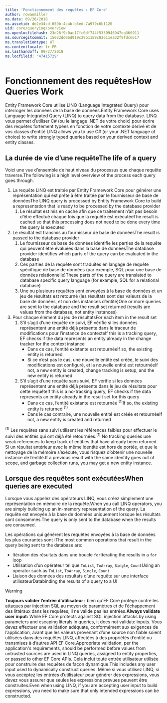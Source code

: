 ```yaml
---
title: 'Fonctionnement des requêtes : EF Core'
author: rowanmiller
ms.date: 09/26/2018
ms.assetid: de2e34cd-659b-4cab-b5ed-7a979c6bf120
uid: core/querying/overview
ms.openlocfilehash: 23d26f9c0ac17fc0df744f5339946947ea366911
ms.sourcegitcommit: 15022dd06d919c29b1189c82611ea32f9fdc6617
ms.translationtype: HT
ms.contentlocale: fr-FR
ms.lasthandoff: 09/27/2018
ms.locfileid: "47415729"
---
```

# <a name="how-queries-work"></a><span data-ttu-id="43040-102">Fonctionnement des requêtes</span><span class="sxs-lookup"><span data-stu-id="43040-102">How Queries Work</span></span>

<span data-ttu-id="43040-103">Entity Framework Core utilise LINQ (Language Integrated Query) pour interroger les données de la base de données.</span><span class="sxs-lookup"><span data-stu-id="43040-103">Entity Framework Core uses Language Integrated Query (LINQ) to query data from the database.</span></span> <span data-ttu-id="43040-104">LINQ vous permet d’utiliser C# (ou le langage .NET de votre choix) pour écrire des requêtes fortement typées en fonction de votre contexte dérivé et de vos classes d’entité.</span><span class="sxs-lookup"><span data-stu-id="43040-104">LINQ allows you to use C# (or your .NET language of choice) to write strongly typed queries based on your derived context and entity classes.</span></span>

## <a name="the-life-of-a-query"></a><span data-ttu-id="43040-105">La durée de vie d’une requête</span><span class="sxs-lookup"><span data-stu-id="43040-105">The life of a query</span></span>

<span data-ttu-id="43040-106">Voici une vue d’ensemble de haut niveau du processus que chaque requête traverse.</span><span class="sxs-lookup"><span data-stu-id="43040-106">The following is a high level overview of the process each query goes through.</span></span>

1. <span data-ttu-id="43040-107">La requête LINQ est traitée par Entity Framework Core pour générer une représentation qui est prête à être traitée par le fournisseur de base de données</span><span class="sxs-lookup"><span data-stu-id="43040-107">The LINQ query is processed by Entity Framework Core to build a representation that is ready to be processed by the database provider</span></span>
   1. <span data-ttu-id="43040-108">Le résultat est mis en cache afin que ce traitement n’ait pas besoin d’être effectué chaque fois que la requête est exécutée</span><span class="sxs-lookup"><span data-stu-id="43040-108">The result is cached so that this processing does not need to be done every time the query is executed</span></span>
2. <span data-ttu-id="43040-109">Le résultat est transmis au fournisseur de base de données</span><span class="sxs-lookup"><span data-stu-id="43040-109">The result is passed to the database provider</span></span>
   1. <span data-ttu-id="43040-110">Le fournisseur de base de données identifie les parties de la requête qui peuvent être évaluées dans la base de données</span><span class="sxs-lookup"><span data-stu-id="43040-110">The database provider identifies which parts of the query can be evaluated in the database</span></span>
   2. <span data-ttu-id="43040-111">Ces parties de la requête sont traduites en langage de requête spécifique de base de données (par exemple, SQL pour une base de données relationnelle)</span><span class="sxs-lookup"><span data-stu-id="43040-111">These parts of the query are translated to database specific query language (for example, SQL for a relational database)</span></span>
   3. <span data-ttu-id="43040-112">Une ou plusieurs requêtes sont envoyées à la base de données et un jeu de résultats est retourné (les résultats sont des valeurs de la base de données, et non des instances d’entité)</span><span class="sxs-lookup"><span data-stu-id="43040-112">One or more queries are sent to the database and the result set returned (results are values from the database, not entity instances)</span></span>
3. <span data-ttu-id="43040-113">Pour chaque élément du jeu de résultats</span><span class="sxs-lookup"><span data-stu-id="43040-113">For each item in the result set</span></span>
   1. <span data-ttu-id="43040-114">S’il s’agit d’une requête de suivi, EF vérifie si les données représentent une entité déjà présente dans le traceur de modifications pour l’instance de contexte</span><span class="sxs-lookup"><span data-stu-id="43040-114">If this is a tracking query, EF checks if the data represents an entity already in the change tracker for the context instance</span></span>
      * <span data-ttu-id="43040-115">Dans ce cas, l’entité existante est retournée</span><span class="sxs-lookup"><span data-stu-id="43040-115">If so, the existing entity is returned</span></span>
      * <span data-ttu-id="43040-116">Si ce n’est pas le cas, une nouvelle entité est créée, le suivi des modifications est configuré, et la nouvelle entité est retournée</span><span class="sxs-lookup"><span data-stu-id="43040-116">If not, a new entity is created, change tracking is setup, and the new entity is returned</span></span>
   2. <span data-ttu-id="43040-117">S’il s’agit d’une requête sans suivi, EF vérifie si les données représentent une entité déjà présente dans le jeu de résultats pour cette requête</span><span class="sxs-lookup"><span data-stu-id="43040-117">If this is a no-tracking query, EF checks if the data represents an entity already in the result set for this query</span></span>
      * <span data-ttu-id="43040-118">Dans ce cas, l’entité existante est retournée <sup>(1)</sup></span><span class="sxs-lookup"><span data-stu-id="43040-118">If so, the existing entity is returned <sup>(1)</sup></span></span>
      * <span data-ttu-id="43040-119">Dans le cas contraire, une nouvelle entité est créée et retournée</span><span class="sxs-lookup"><span data-stu-id="43040-119">If not, a new entity is created and returned</span></span>

<span data-ttu-id="43040-120"><sup>(1)</sup> Les requêtes sans suivi utilisent les références faibles pour effectuer le suivi des entités qui ont déjà été retournées.</span><span class="sxs-lookup"><span data-stu-id="43040-120"><sup>(1)</sup> No tracking queries use weak references to keep track of entities that have already been returned.</span></span> <span data-ttu-id="43040-121">Si un résultat antérieur avec la même identité est hors de portée, et que le nettoyage de la mémoire s’exécute, vous risquez d’obtenir une nouvelle instance de l’entité.</span><span class="sxs-lookup"><span data-stu-id="43040-121">If a previous result with the same identity goes out of scope, and garbage collection runs, you may get a new entity instance.</span></span>

## <a name="when-queries-are-executed"></a><span data-ttu-id="43040-122">Lorsque des requêtes sont exécutées</span><span class="sxs-lookup"><span data-stu-id="43040-122">When queries are executed</span></span>

<span data-ttu-id="43040-123">Lorsque vous appelez des opérateurs LINQ, vous créez simplement une représentation en mémoire de la requête.</span><span class="sxs-lookup"><span data-stu-id="43040-123">When you call LINQ operators, you are simply building up an in-memory representation of the query.</span></span> <span data-ttu-id="43040-124">La requête est envoyée à la base de données uniquement lorsque les résultats sont consommés.</span><span class="sxs-lookup"><span data-stu-id="43040-124">The query is only sent to the database when the results are consumed.</span></span>

<span data-ttu-id="43040-125">Les opérations qui génèrent les requêtes envoyées à la base de données les plus courantes sont :</span><span class="sxs-lookup"><span data-stu-id="43040-125">The most common operations that result in the query being sent to the database are:</span></span>
* <span data-ttu-id="43040-126">Itération des résultats dans une boucle `for`</span><span class="sxs-lookup"><span data-stu-id="43040-126">Iterating the results in a `for` loop</span></span>
* <span data-ttu-id="43040-127">Utilisation d’un opérateur tel que `ToList`, `ToArray`, `Single`, `Count`</span><span class="sxs-lookup"><span data-stu-id="43040-127">Using an operator such as `ToList`, `ToArray`, `Single`, `Count`</span></span>
* <span data-ttu-id="43040-128">Liaison des données des résultats d’une requête sur une interface utilisateur</span><span class="sxs-lookup"><span data-stu-id="43040-128">Databinding the results of a query to a UI</span></span>

> [!WARNING]  
> <span data-ttu-id="43040-129">**Toujours valider l’entrée d’utilisateur :** bien qu’EF Core protège contre les attaques par injection SQL au moyen de paramètres et de l’échappement des littéraux dans les requêtes, il ne valide pas les entrées.</span><span class="sxs-lookup"><span data-stu-id="43040-129">**Always validate user input:** While EF Core protects against SQL injection attacks by using parameters and escaping literals in queries, it does not validate inputs.</span></span> <span data-ttu-id="43040-130">Vous devez effectuer une validation adéquate, conformément aux exigences de l’application, avant que les valeurs provenant d’une source non fiable soient utilisées dans des requêtes LINQ, affectées à des propriétés d’entité ou transmises à d’autres API EF Core.</span><span class="sxs-lookup"><span data-stu-id="43040-130">Appropriate validation, per the application's requirements, should be performed before values from untrusted sources are used in LINQ queries, assigned to entity properties, or passed to other EF Core APIs.</span></span> <span data-ttu-id="43040-131">Cela inclut toute entrée utilisateur utilisée pour construire des requêtes de façon dynamique.</span><span class="sxs-lookup"><span data-stu-id="43040-131">This includes any user input used to dynamically construct queries.</span></span> <span data-ttu-id="43040-132">Même si vous utilisez LINQ, si vous acceptez les entrées d’utilisateur pour générer des expressions, vous devez vous assurer que seules les expressions prévues peuvent être construites.</span><span class="sxs-lookup"><span data-stu-id="43040-132">Even when using LINQ, if you are accepting user input to build expressions, you need to make sure that only intended expressions can be constructed.</span></span>
